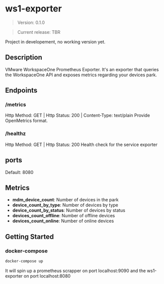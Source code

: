 # ws1-exporter

> Version: 0.1.0

> Current release: TBR

Project in developement, no working version yet.

## Description

VMware WorkspaceOne Prometheus Exporter.
It's an exporter that queries the WorkspaceOne API and exposes metrics regarding your devices park.

## Endpoints

### /metrics

Http Method: GET | Http Status: 200 | Content-Type: text/plain
Provide OpenMetrics format.

### /healthz

Http Method: GET | Http Status: 200
Health check for the service exporter

## ports

Default: 8080

## Metrics

- **mdm_device_count**: Number of devices in the park
- **device_count_by_type**: Number of devices by type
- **device_count_by_status**: Number of devices by status
- **devices_count_offline**: Number of offline devices
- **devices_count_online**: Number of online devices

## Getting Started

### docker-compose

```bash
docker-compose up
```

It will spin up a prometheus scrapper on port localhost:9090 and the ws1-exporter on port localhost:8080
